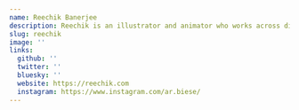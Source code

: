 ```yaml
---
name: Reechik Banerjee
description: Reechik is an illustrator and animator who works across digital and physical media.
slug: reechik
image: ''
links:
  github: ''
  twitter: ''
  bluesky: ''
  website: https://reechik.com
  instagram: https://www.instagram.com/ar.biese/
---
```



